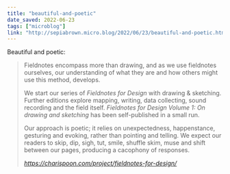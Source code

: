 ```yaml
---
title: "beautiful-and-poetic"
date_saved: 2022-06-23
tags: ["microblog"]
link: "http://sepiabrown.micro.blog/2022/06/23/beautiful-and-poetic.html"
---
```

Beautiful and poetic:

<blockquote class="quoteback" darkmode="" data-title="Fieldnotes%20for%20Design%20%E2%80%93%20Charis%20Poon" data-author="" cite="https://charispoon.com/project/fieldnotes-for-design/">
<p>Fieldnotes encompass more than drawing, and as we use fieldnotes ourselves, our understanding of what they are and how others might use this method, develops.</p>
<p>We start our series of <em>Fieldnotes for Design</em> with drawing &amp; sketching. Further editions explore mapping, writing, data collecting, sound recording and the field itself.&nbsp;<em>Fieldnotes for Design Volume 1: On drawing and sketching</em> has been self-published in a small run.</p>
<p>Our approach is poetic; it relies on unexpectedness, happenstance, gesturing and evoking, rather than pointing and telling. We expect our readers to skip, dip, sigh, tut, smile, shuffle skim, muse and shift between our pages, producing a cacophony of responses.</p>
<footer> <cite><a href="https://charispoon.com/project/fieldnotes-for-design/">https://charispoon.com/project/fieldnotes-for-design/</a></cite></footer>
</blockquote>
<script note="" src="https://cdn.jsdelivr.net/gh/Blogger-Peer-Review/quotebacks@1/quoteback.js"></script>
